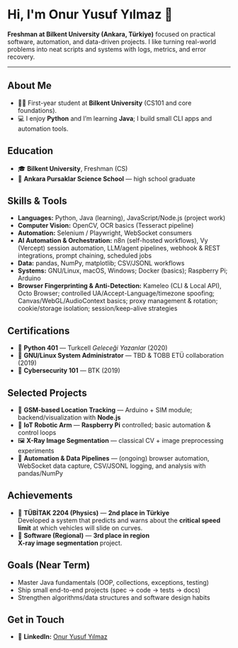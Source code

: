 # Hi, I'm Onur Yusuf Yılmaz 👋

**Freshman at Bilkent University (Ankara, Türkiye)** focused on practical software, automation, and data-driven projects. I like turning real-world problems into neat scripts and systems with logs, metrics, and error recovery.

---

## About Me
- 🧑‍🎓 First-year student at **Bilkent University** (CS101 and core foundations).
- 💻 I enjoy **Python** and I’m learning **Java**; I build small CLI apps and automation tools.

## Education
- 🎓 **Bilkent University**, Freshman (CS)
- 🏫 **Ankara Pursaklar Science School** — high school graduate

## Skills & Tools
- **Languages:** Python, Java (learning), JavaScript/Node.js (project work)
- **Computer Vision:** OpenCV, OCR basics (Tesseract pipeline)
- **Automation:** Selenium / Playwright, WebSocket consumers
- **AI Automation & Orchestration:** n8n (self-hosted workflows), Vy (Vercept) session automation, LLM/agent pipelines, webhook & REST integrations, prompt chaining, scheduled jobs
- **Data:** pandas, NumPy, matplotlib; CSV/JSONL workflows
- **Systems:** GNU/Linux, macOS, Windows; Docker (basics); Raspberry Pi; Arduino
- **Browser Fingerprinting & Anti-Detection:** Kameleo (CLI & Local API), Octo Browser; controlled UA/Accept-Language/timezone spoofing; Canvas/WebGL/AudioContext basics; proxy management & rotation; cookie/storage isolation; session/keep-alive strategies

## Certifications
- 🐍 **Python 401** — Turkcell *Geleceği Yazanlar* (2020)
- 🐧 **GNU/Linux System Administrator** — TBD & TOBB ETÜ collaboration (2019)
- 🔐 **Cybersecurity 101** — BTK (2019)

## Selected Projects
- 📡 **GSM-based Location Tracking** — Arduino + SIM module; backend/visualization with **Node.js**
- 🤖 **IoT Robotic Arm** — **Raspberry Pi** controlled; basic automation & control loops
- 🖼️ **X-Ray Image Segmentation** — classical CV + image preprocessing experiments
- 🧮 **Automation & Data Pipelines** — (ongoing) browser automation, WebSocket data capture, CSV/JSONL logging, and analysis with pandas/NumPy

## Achievements
- 🥈 **TÜBİTAK 2204 (Physics)** — **2nd place in Türkiye**  
  Developed a system that predicts and warns about the **critical speed limit** at which vehicles will slide on curves.
- 🥉 **Software (Regional)** — **3rd place in region**  
  **X-ray image segmentation** project.

## Goals (Near Term)
- Master Java fundamentals (OOP, collections, exceptions, testing)
- Ship small end-to-end projects (spec → code → tests → docs)
- Strengthen algorithms/data structures and software design habits

## Get in Touch
- 🔗 **LinkedIn:** [Onur Yusuf Yılmaz](https://tr.linkedin.com/in/onur-yusuf-y%C4%B1lmaz-529283191)
